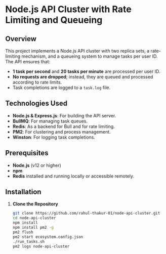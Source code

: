 # Node.js API Cluster with Rate Limiting and Queueing

## Overview

This project implements a Node.js API cluster with two replica sets, a rate-limiting mechanism, and a queueing system to manage tasks per user ID. The API ensures that:

- **1 task per second** and **20 tasks per minute** are processed per user ID.
- **No requests are dropped**; instead, they are queued and processed according to rate limits.
- Task completions are logged to a `task.log` file.

## Technologies Used

- **Node.js & Express.js**: For building the API server.
- **BullMQ**: For managing task queues.
- **Redis**: As a backend for Bull and for rate limiting.
- **PM2**: For clustering and process management.
- **Winston**: For logging task completions.

## Prerequisites

- **Node.js** (v12 or higher)
- **npm**
- **Redis** installed and running locally or accessible remotely.

## Installation

1. **Clone the Repository**

   ```bash
   git clone https://github.com/rahul-thakur-01/node-api-cluster.git
   cd node-api-cluster
   npm install
   npm install pm2 -g
   pm2 flush
   pm2 start ecosystem.config.json
   ./run_tasks.sh
   pm2 logs node-api-cluster
